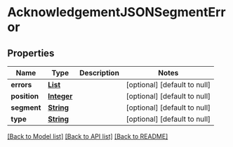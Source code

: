 # AcknowledgementJSONSegmentError
## Properties

Name | Type | Description | Notes
------------ | ------------- | ------------- | -------------
**errors** | [**List**](AcknowledgementJSONElementError.md) |  | [optional] [default to null]
**position** | [**Integer**](integer.md) |  | [optional] [default to null]
**segment** | [**String**](string.md) |  | [optional] [default to null]
**type** | [**String**](string.md) |  | [optional] [default to null]

[[Back to Model list]](../README.md#documentation-for-models) [[Back to API list]](../README.md#documentation-for-api-endpoints) [[Back to README]](../README.md)

